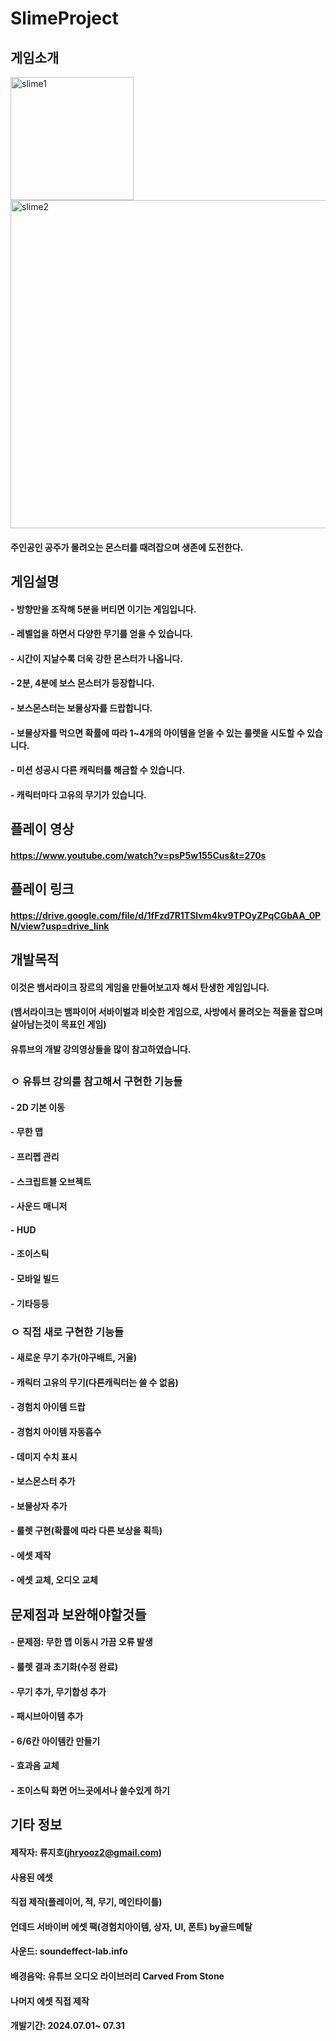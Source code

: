 # SlimeProject

## 게임소개
<img width="197" alt="slime1" src="https://github.com/user-attachments/assets/4c2328b4-c187-4e57-9c4c-9a0a15a43f66">

<img width="525" alt="slime2" src="https://github.com/user-attachments/assets/f4da9fa1-b43e-4375-96b5-dba4c24179cc">


#### 주인공인 공주가 몰려오는 몬스터를 때려잡으며 생존에 도전한다.

## 게임설명
#### - 방향만을 조작해 5분을 버티면 이기는 게임입니다.
#### - 레벨업을 하면서 다양한 무기를 얻을 수 있습니다.
#### - 시간이 지날수록 더욱 강한 몬스터가 나옵니다.
#### - 2분, 4분에 보스 몬스터가 등장합니다.
#### - 보스몬스터는 보물상자를 드랍합니다.
#### - 보물상자를 먹으면 확률에 따라 1~4개의 아이템을 얻을 수 있는 룰렛을 시도할 수 있습니다.
#### - 미션 성공시 다른 캐릭터를 해금할 수 있습니다.
#### - 캐릭터마다 고유의 무기가 있습니다.

## 플레이 영상
#### https://www.youtube.com/watch?v=psP5w155Cus&t=270s

## 플레이 링크
#### https://drive.google.com/file/d/1fFzd7R1TSlvm4kv9TPOyZPqCGbAA_0PN/view?usp=drive_link

## 개발목적
#### 이것은 뱀서라이크 장르의 게임을 만들어보고자 해서 탄생한 게임입니다.
#### (뱀서라이크는 뱀파이어 서바이벌과 비슷한 게임으로, 사방에서 몰려오는 적들을 잡으며 살아남는것이 목표인 게임)
#### 유튜브의 개발 강의영상들을 많이 참고하였습니다.

## 
### ㅇ 유튜브 강의를 참고해서 구현한 기능들
#### - 2D 기본 이동
#### - 무한 맵
#### - 프리펩 관리
#### - 스크립트블 오브젝트
#### - 사운드 매니저
#### - HUD
#### - 조이스틱
#### - 모바일 빌드
#### - 기타등등

### ㅇ 직접 새로 구현한 기능들
#### - 새로운 무기 추가(야구배트, 거울)
#### - 캐릭터 고유의 무기(다른캐릭터는 쓸 수 없음)
#### - 경험치 아이템 드랍
#### - 경험치 아이템 자동흡수
#### - 데미지 수치 표시
#### - 보스몬스터 추가
#### - 보물상자 추가
#### - 룰렛 구현(확률에 따라 다른 보상을 획득)
#### - 에셋 제작
#### - 에셋 교체, 오디오 교체

## 문제점과 보완해야할것들
#### - 문제점: 무한 맵 이동시 가끔 오류 발생
#### - 룰렛 결과 초기화(수정 완료)
#### - 무기 추가, 무기합성 추가
#### - 패시브아이템 추가
#### - 6/6칸 아이템칸 만들기
#### - 효과음 교체
#### - 조이스틱 화면 어느곳에서나 쓸수있게 하기

## 기타 정보
#### 제작자: 류지호(jhryooz2@gmail.com)
#### 사용된 에셋
#### 직접 제작(플레이어, 적, 무기, 메인타이틀)
#### 언데드 서바이버 에셋 팩(경험치아이템, 상자, UI, 폰트) by골드메탈
#### 사운드: soundeffect-lab.info
#### 배경음악: 유튜브 오디오 라이브러리 Carved From Stone
#### 나머지 에셋 직접 제작
#### 개발기간: 2024.07.01~ 07.31
